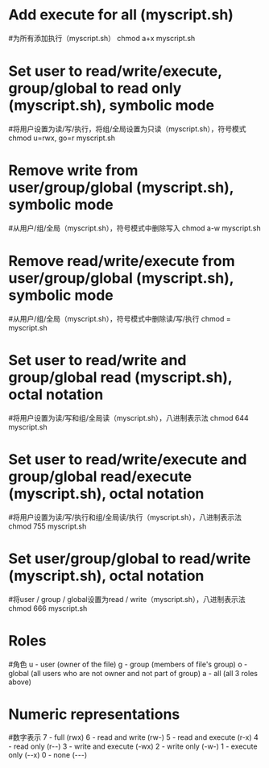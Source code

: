 # Add execute for all (myscript.sh)
#为所有添加执行（myscript.sh）
chmod a+x myscript.sh

# Set user to read/write/execute, group/global to read only (myscript.sh), symbolic mode
#将用户设置为读/写/执行，将组/全局设置为只读（myscript.sh），符号模式
chmod u=rwx, go=r myscript.sh 

# Remove write from user/group/global (myscript.sh), symbolic mode
#从用户/组/全局（myscript.sh），符号模式中删除写入
chmod a-w myscript.sh

# Remove read/write/execute from user/group/global (myscript.sh), symbolic mode
#从用户/组/全局（myscript.sh），符号模式中删除读/写/执行
chmod = myscript.sh

# Set user to read/write and group/global read (myscript.sh), octal notation
#将用户设置为读/写和组/全局读（myscript.sh），八进制表示法
chmod 644 myscript.sh

# Set user to read/write/execute and group/global read/execute (myscript.sh), octal notation
#将用户设置为读/写/执行和组/全局读/执行（myscript.sh），八进制表示法
chmod 755 myscript.sh

# Set user/group/global to read/write (myscript.sh), octal notation
#将user / group / global设置为read / write（myscript.sh），八进制表示法
chmod 666 myscript.sh

# Roles
#角色
u - user (owner of the file)
g - group (members of file's group)
o - global (all users who are not owner and not part of group)
a - all (all 3 roles above)

# Numeric representations
#数字表示
7 - full (rwx)
6 - read and write (rw-)
5 - read and execute (r-x)
4 - read only (r--)
3 - write and execute (-wx)
2 - write only (-w-)
1 - execute only (--x)
0 - none (---)
